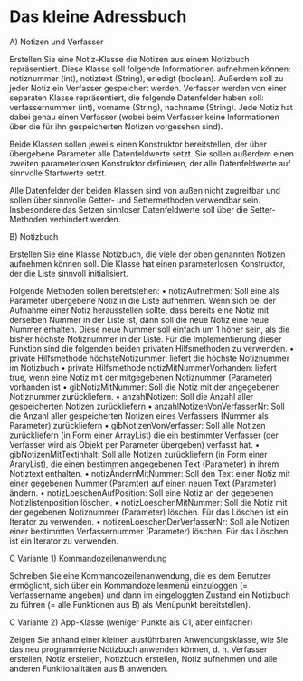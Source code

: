 # Das kleine Adressbuch

A) Notizen und Verfasser

Erstellen Sie eine Notiz-Klasse die Notizen aus einem Notizbuch repräsentiert. Diese Klasse soll folgende Informationen aufnehmen können: notiznummer (int), notiztext (String), erledigt (boolean). Außerdem soll zu jeder Notiz ein Verfasser gespeichert werden. Verfasser werden von einer separaten Klasse repräsentiert, die folgende Datenfelder haben soll: verfassernummer (int), vorname (String), nachname (String). Jede Notiz hat dabei genau einen Verfasser (wobei beim Verfasser keine Informationen über die für ihn gespeicherten Notizen vorgesehen sind).

Beide Klassen sollen jeweils einen Konstruktor bereitstellen, der über übergebene Parameter alle Datenfeldwerte setzt. Sie sollen außerdem einen zweiten parameterlosen Konstruktor definieren, der alle Datenfeldwerte auf sinnvolle Startwerte setzt.

Alle Datenfelder der beiden Klassen sind von außen nicht zugreifbar und sollen über sinnvolle Getter- und Settermethoden verwendbar sein. Insbesondere das Setzen sinnloser Datenfeldwerte soll über die Setter-Methoden verhindert werden.


B) Notizbuch

Erstellen Sie eine Klasse Notizbuch, die viele der oben genannten Notizen aufnehmen können soll. Die Klasse hat einen parameterlosen Konstruktor, der die Liste sinnvoll initialisiert.

Folgende Methoden sollen bereitstehen:
•	notizAufnehmen: Soll eine als Parameter übergebene Notiz in die Liste aufnehmen. Wenn sich bei der Aufnahme einer Notiz herausstellen sollte, dass bereits eine Notiz mit derselben Nummer in der Liste ist, dann soll die neue Notiz eine neue Nummer erhalten. Diese neue Nummer soll einfach um 1 höher sein, als die bisher höchste Notiznummer in der Liste. Für die Implementierung dieser Funktion sind die folgenden beiden privaten Hilfsmethoden zu verwenden.
•	private Hilfsmethode höchsteNotizummer: liefert die höchste Notiznummer im Notizbuch
•	private Hilfsmethode notizMitNummerVorhanden: liefert true, wenn eine Notiz mit der mitgegebenen Notiznummer (Parameter) vorhanden ist
•	gibNotizMitNummer: Soll die Notiz mit der angegebenen Notiznummer zurückliefern.
•	anzahlNotizen: Soll die Anzahl aller gespeicherten Notizen zurückliefern
•	anzahlNotizenVonVerfasserNr: Soll die Anzahl aller gespeicherten Notizen eines Verfassers (Nummer als Parameter) zurückliefern
•	gibNotizenVonVerfasser: Soll alle Notizen zurückliefern (in Form einer ArrayList<notiz>) die ein bestimmter Verfasser (der Verfasser wird als Objekt per Parameter übergeben) verfasst hat.
•	gibNotizenMitTextinhalt: Soll alle Notizen zurückliefern (in Form einer AraryList<notiz>), die einen bestimmen angegebenen Text (Parameter) in ihrem Notiztext enthalten.
•	notizÄndernMitNummer: Soll den Text einer Notiz mit einer gegebenen Nummer (Paramter) auf einen neuen Text (Parameter) ändern.
•	notizLoeschenAufPosition: Soll eine Notiz an der gegebenen Notizlistenposition löschen.
•	notizLoeschenMitNummer: Soll die Notiz mit der gegebenen Notiznummer (Parameter) löschen. Für das Löschen ist ein Iterator zu verwenden.
•	notizenLoeschenDerVerfasserNr: Soll alle Notizen einer bestimmten Verfassernummer (Parameter) löschen. Für das Löschen ist ein Iterator zu verwenden.

C Variante 1) Kommandozeilenanwendung

Schreiben Sie eine Kommandozeilenanwendung, die es dem Benutzer ermöglicht, sich über ein Kommandozeilenmenü einzuloggen (= Verfassername angeben) und dann im eingeloggten Zustand ein Notizbuch zu führen (= alle Funktionen aus B) als Menüpunkt bereitstellen).

C Variante 2) App-Klasse (weniger Punkte als C1, aber einfacher)

Zeigen Sie anhand einer kleinen ausführbaren Anwendungsklasse, wie Sie das neu programmierte Notizbuch anwenden können, d. h. Verfasser erstellen, Notiz erstellen, Notizbuch erstellen, Notiz aufnehmen und alle anderen Funktionalitäten aus B anwenden.
